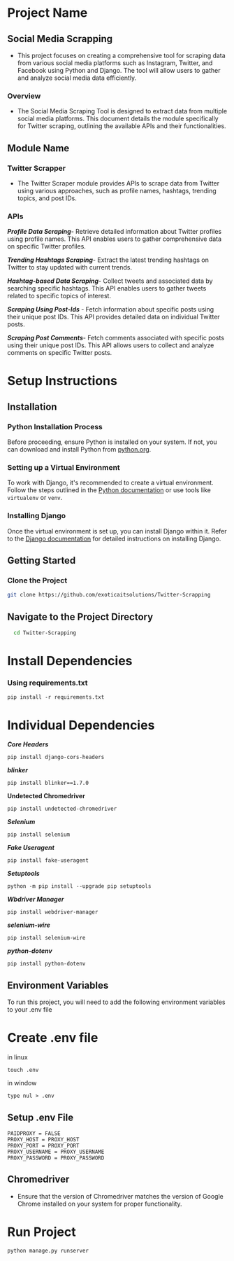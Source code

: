 # Project Name
## Social Media Scrapping
* This project focuses on creating a comprehensive tool for scraping data from various social media platforms such as Instagram, Twitter, and Facebook using Python and Django. The tool will allow users to gather and analyze social media data efficiently.
### Overview
* The Social Media Scraping Tool is designed to extract data from multiple social media platforms. This document details the module specifically for Twitter scraping, outlining the available APIs and their functionalities.

## Module Name 
### Twitter Scrapper
* The Twitter Scraper module provides APIs to scrape data from Twitter using various approaches, such as profile names, hashtags, trending topics, and post IDs.
### APIs

***Profile Data Scraping***-
Retrieve detailed information about Twitter profiles using profile names. This API enables users to gather comprehensive data on specific Twitter profiles.

***Trending Hashtags Scraping***-
Extract the latest trending hashtags on Twitter to stay updated with current trends.

***Hashtag-based Data Scraping***-
Collect tweets and associated data by searching specific hashtags. This API enables users to gather tweets related to specific topics of interest.

***Scraping Using Post-Ids*** -
Fetch information about specific posts using their unique post IDs. This API provides detailed data on individual Twitter posts.

***Scraping Post Comments***-
Fetch comments associated with specific posts using their unique post IDs. This API allows users to collect and analyze comments on specific Twitter posts.


# Setup Instructions

## Installation

### Python Installation Process
Before proceeding, ensure Python is installed on your system. If not, you can download and install Python from [python.org](https://www.python.org/downloads/).

### Setting up a Virtual Environment
To work with Django, it's recommended to create a virtual environment. Follow the steps outlined in the [Python documentation](https://docs.python.org/3/tutorial/venv.html) or use tools like `virtualenv` or `venv`.

### Installing Django
Once the virtual environment is set up, you can install Django within it. Refer to the [Django documentation](https://docs.djangoproject.com/en/stable/intro/install/) for detailed instructions on installing Django.

## Getting Started

### Clone the Project
```bash
git clone https://github.com/exoticaitsolutions/Twitter-Scrapping
```

## Navigate to the Project Directory

```bash
  cd Twitter-Scrapping
```

# Install Dependencies
### Using requirements.txt
```
pip install -r requirements.txt
```

# Individual Dependencies

***Core Headers***
```
pip install django-cors-headers
```
***blinker***
```
pip install blinker==1.7.0
```
**Undetected Chromedriver**
```
pip install undetected-chromedriver
```
***Selenium***
```
pip install selenium
```
***Fake Useragent***
```
pip install fake-useragent
```

***Setuptools***
```
python -m pip install --upgrade pip setuptools
```
***Wbdriver Manager***
```
pip install webdriver-manager
```
***selenium-wire***
```
pip install selenium-wire
```

***python-dotenv***
```
pip install python-dotenv
```

## Environment Variables
 To run this project, you will need to add the following environment variables to your .env file
# Create .env file
in linux
```
touch .env
```
in window 
```
type nul > .env
```
## Setup .env File 
```
PAIDPROXY = FALSE
PROXY_HOST = PROXY_HOST
PROXY_PORT = PROXY_PORT
PROXY_USERNAME = PROXY_USERNAME
PROXY_PASSWORD = PROXY_PASSWORD
```
## Chromedriver
* Ensure that the version of Chromedriver matches the version of Google Chrome installed on your system for proper functionality.

# Run Project
```bash
python manage.py runserver
```


